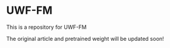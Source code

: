 # UWF-FM

This is a repository for UWF-FM

The original article and pretrained weight will be updated soon! 
